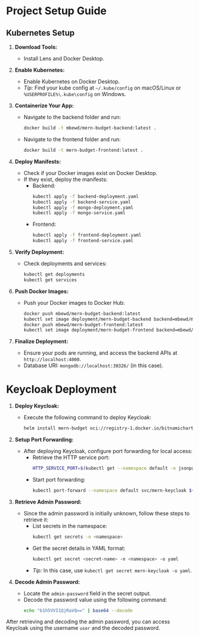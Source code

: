 # Project Setup Guide

## Kubernetes Setup

1. **Download Tools:**

   - Install Lens and Docker Desktop.

2. **Enable Kubernetes:**

   - Enable Kubernetes on Docker Desktop.
   - _Tip:_ Find your kube config at `~/.kube/config` on macOS/Linux or `%USERPROFILE%\.kube\config` on Windows.

3. **Containerize Your App:**

   - Navigate to the backend folder and run:
     ```bash
     docker build -t mbewd/mern-budget-backend:latest .
     ```
   - Navigate to the frontend folder and run:
     ```bash
     docker build -t mern-budget-frontend:latest .
     ```

4. **Deploy Manifests:**

   - Check if your Docker images exist on Docker Desktop.
   - If they exist, deploy the manifests:
     - Backend:
       ```bash
       kubectl apply -f backend-deployment.yaml
       kubectl apply -f backend-service.yaml
       kubectl apply -f mongo-deployment.yaml
       kubectl apply -f mongo-service.yaml
       ```
     - Frontend:
       ```bash
       kubectl apply -f frontend-deployment.yaml
       kubectl apply -f frontend-service.yaml
       ```

5. **Verify Deployment:**

   - Check deployments and services:
     ```bash
     kubectl get deployments
     kubectl get services
     ```

6. **Push Docker Images:**

   - Push your Docker images to Docker Hub:
     ```bash
     docker push mbewd/mern-budget-backend:latest
     kubectl set image deployment/mern-budget-backend backend=mbewd/mern-budget-backend:latest -n mern-budget
     docker push mbewd/mern-budget-frontend:latest
     kubectl set image deployment/mern-budget-frontend backend=mbewd/mern-budget-frontend:latest -n mern-budget
     ```

7. **Finalize Deployment:**
   - Ensure your pods are running, and access the backend APIs at `http://localhost:4000`.
   - Database URI: `mongodb://localhost:30326/` (in this case).

# Keycloak Deployment

1. **Deploy Keycloak:**

   - Execute the following command to deploy Keycloak:
     ```bash
     helm install mern-budget oci://registry-1.docker.io/bitnamicharts/keycloak
     ```

2. **Setup Port Forwarding:**

   - After deploying Keycloak, configure port forwarding for local access:
     - Retrieve the HTTP service port:
       ```bash
       HTTP_SERVICE_PORT=$(kubectl get --namespace default -o jsonpath="{.spec.ports[?(@.name=='http')].port}" services mern-keycloak)
       ```
     - Start port forwarding:
       ```bash
       kubectl port-forward --namespace default svc/mern-keycloak ${HTTP_SERVICE_PORT}:${HTTP_SERVICE_PORT}
       ```

3. **Retrieve Admin Password:**

   - Since the admin password is initially unknown, follow these steps to retrieve it:
     - List secrets in the namespace:
       ```bash
       kubectl get secrets -n <namespace>
       ```
     - Get the secret details in YAML format:
       ```bash
       kubectl get secret <secret-name> -n <namespace> -o yaml
       ```
     - _Tip:_ In this case, use `kubectl get secret mern-keycloak -o yaml`.

4. **Decode Admin Password:**
   - Locate the `admin-password` field in the secret output.
   - Decode the password value using the following command:
     ```bash
     echo "b1h5VVI1QjRaVQ==" | base64 --decode
     ```

After retrieving and decoding the admin password, you can access Keycloak using the username `user` and the decoded password.
